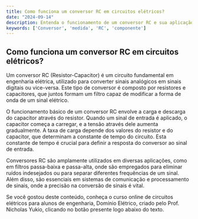 ```yaml
---
title: Como funciona um conversor RC em circuitos elétricos?
date: "2024-09-14"
description: Entenda o funcionamento de um conversor RC e sua aplicação em circuitos elétricos.
keywords: ['Conversor', 'medida', 'RC', 'componente']
---
```


## Como funciona um conversor RC em circuitos elétricos?

Um conversor RC (Resistor-Capacitor) é um circuito fundamental em engenharia elétrica, utilizado para converter sinais analógicos em sinais digitais ou vice-versa. Este tipo de conversor é composto por resistores e capacitores, que juntos formam um filtro capaz de modificar a forma de onda de um sinal elétrico.

O funcionamento básico de um conversor RC envolve a carga e descarga do capacitor através do resistor. Quando um sinal de entrada é aplicado, o capacitor começa a carregar, e a tensão através dele aumenta gradualmente. A taxa de carga depende dos valores do resistor e do capacitor, que determinam a constante de tempo do circuito. Esta constante de tempo é crucial para definir a resposta do conversor ao sinal de entrada.

Conversores RC são amplamente utilizados em diversas aplicações, como em filtros passa-baixa e passa-alta, onde são empregados para eliminar ruídos indesejados ou para separar diferentes frequências de um sinal. Além disso, são essenciais em sistemas de comunicação e processamento de sinais, onde a precisão na conversão de sinais é vital.

Se você gostou deste conteúdo, conheça o curso online de circuitos elétricos para alunos de engenharia, Domínio Elétrico, criado pelo Prof. Nicholas Yukio, clicando no botão presente logo abaixo do texto.